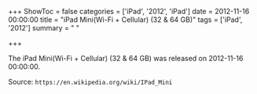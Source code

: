 +++
ShowToc = false
categories = ['iPad', '2012', 'iPad']
date = 2012-11-16 00:00:00
title = "iPad Mini(Wi-Fi + Cellular) (32 & 64 GB)"
tags = ['iPad', '2012']
summary = " "

+++

The iPad Mini(Wi-Fi + Cellular) (32 & 64 GB) was released on 2012-11-16 00:00:00.

Source: `https://en.wikipedia.org/wiki/IPad_Mini`


